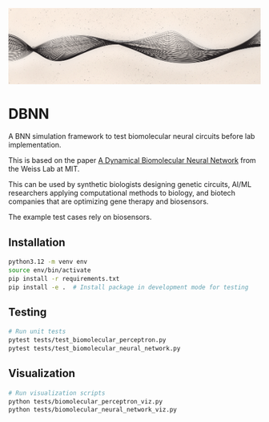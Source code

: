 ![DBNN Banner](assets/github_banner.png)

# DBNN
A BNN simulation framework to test biomolecular neural circuits before lab implementation. 

This is based on the paper [A Dynamical Biomolecular Neural Network](https://www.researchgate.net/publication/344958092_A_Dynamical_Biomolecular_Neural_Network) from the Weiss Lab at MIT.

This can be used by synthetic biologists designing genetic circuits, AI/ML researchers applying computational methods to biology, and biotech companies that are optimizing gene therapy and biosensors. 

The example test cases rely on biosensors. 

## Installation

```bash
python3.12 -m venv env
source env/bin/activate
pip install -r requirements.txt
pip install -e .  # Install package in development mode for testing
```

## Testing

```bash
# Run unit tests
pytest tests/test_biomolecular_perceptron.py
pytest tests/test_biomolecular_neural_network.py
```

## Visualization

```bash
# Run visualization scripts
python tests/biomolecular_perceptron_viz.py
python tests/biomolecular_neural_network_viz.py
```
